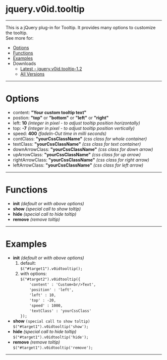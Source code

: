 jquery.v0id.tooltip
===
---

This is a jQuery plug-in for Tooltip. It provides many options to customize the tooltip.  
See more for:
* [Options](https://github.com/virallalakia/jquery.v0id.tooltip#options)
* [Functions](https://github.com/virallalakia/jquery.v0id.tooltip#functions)
* [Examples](https://github.com/virallalakia/jquery.v0id.tooltip#examples)
* Downloads
  * [Latest - jquery.v0id.tooltip-1.2](https://github.com/virallalakia/jquery.v0id.tooltip/blob/master/downloads/jquery.v0id.tooltip-1.2.zip)
  * [All Versions](https://github.com/virallalakia/jquery.v0id.tooltip/tree/master/downloads)

---

Options
===
* content: **"Your custom tooltip text"**
* postion: **"top"** or **"bottom"** or **"left"** or **"right"**
* left: **10** _(integer in pixel - to adjust tooltip position horizontally)_
* top: **-7** _(integer in pixel - to adjust tooltip position vertically)_
* speed: **400** _(fadeIn-Out time in milli seconds)_
* contClass: **"yourCssClassName"** _(css class for whole container)_
* textClass: **"yourCssClassName"** _(css class for text container)_
* downArrowClass: **"yourCssClassName"** _(css class for down arrow)_
* upArrowClass: **"yourCssClassName"** _(css class for up arrow)_
* rightArrowClass: **"yourCssClassName"** _(css class for right arrow)_
* leftArrowClass: **"yourCssClassName"** _(css class for left arrow)_

---

Functions
===
* **init** _(default or with above options)_
* **show** _(special call to show toltip)_
* **hide** _(special call to hide toltip)_
* **remove** _(remove toltip)_

---

Examples
===
* **init** _(default or with above options)_
  1. default:  
      `$("#target1").v0idtooltip();`
  2. with options:  
      `$("#target2").v0idtooltip({`  
      `    'content' : 'Custom<br/>Text',`  
      `    'position' : 'left',`  
      `    'left' : 10,`  
      `    'top' : -20,`  
      `    'speed' : 1000,`  
      `    'textClass' : 'yourCssClass'`  
      `});`  
* **show** `(special call to show toltip)`  
    `$("#target1").v0idtooltip('show');`
* **hide** _(special call to hide toltip)_  
    `$("#target1").v0idtooltip('hide');`
* **remove** _(remove toltip)_  
    `$("#target1").v0idtooltip('remove');`

---
